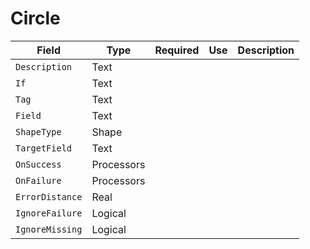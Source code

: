 # Circle

|Field|Type|Required|Use|Description|
|---|---|---|---|---|
|`Description`|Text||||
|`If`|Text||||
|`Tag`|Text||||
|`Field`|Text||||
|`ShapeType`|Shape||||
|`TargetField`|Text||||
|`OnSuccess`|Processors||||
|`OnFailure`|Processors||||
|`ErrorDistance`|Real||||
|`IgnoreFailure`|Logical||||
|`IgnoreMissing`|Logical||||
